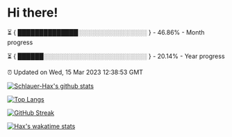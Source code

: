 # Hi there!

⏳ { ██████████████░░░░░░░░░░░░░░░░ } - 46.86% - Month progress

⏳ { ██████░░░░░░░░░░░░░░░░░░░░░░░░ } - 20.14% - Year progress

⏰ Updated on Wed, 15 Mar 2023 12:38:53 GMT


[![Schlauer-Hax's github stats](https://github-readme-stats.vercel.app/api?username=Schlauer-Hax&show_icons=true&theme=dark&count_private=true)](https://github.com/Schlauer-Hax)


[![Top Langs](https://github-readme-stats.vercel.app/api/top-langs/?username=Schlauer-Hax&layout=compact&theme=dark)](https://github.com/Schlauer-Hax?tab=repositories)

[![GitHub Streak](https://streak-stats.demolab.com?user=Schlauer-Hax&theme=dark)](https://git.io/streak-stats)

[![Hax's wakatime stats](https://github-readme-stats.vercel.app/api/wakatime?username=Hax&theme=dark)](https://wakatime.com/@Hax)

